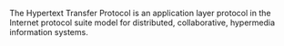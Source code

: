 The Hypertext Transfer Protocol is an application layer protocol in the Internet protocol suite model for distributed, collaborative, hypermedia information systems.
